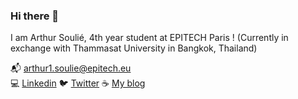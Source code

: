 ### Hi there 👋

I am Arthur Soulié, 4th year student at EPITECH Paris ! (Currently in exchange with Thammasat University in Bangkok, Thailand)

📬 arthur1.soulie@epitech.eu   
💻 [Linkedin](https://www.linkedin.com/in/arthur-souli%C3%A9-080820197/)
🐦 [Twitter](https://twitter.com/S1Arthur)
☕ [My blog](https://arthur.soulie.space)

